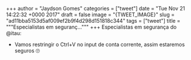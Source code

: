 
+++
author = "Jaydson Gomes"
categories = ["tweet"]
date = "Tue Nov 21 14:22:32 +0000 2017"
draft = false
image = "{TWEET_IMAGE}"
slug = "ad11bba5153d5af009ef2b9f4d298d151818c344"
tags = ["tweet"]
title = """Especialistas em seguranç..."""
+++
Especialistas em segurança do @itau:
- Vamos restringir o Ctrl+V no input de conta corrente, assim estaremos seguros 🙄
